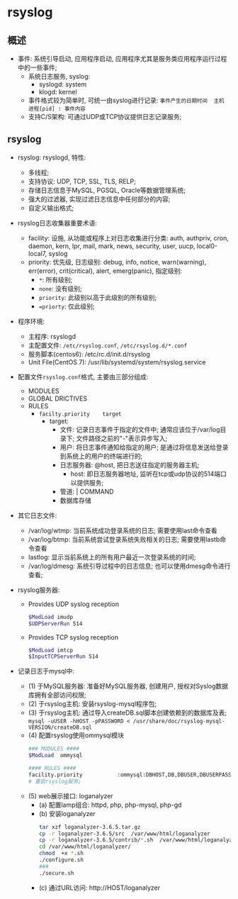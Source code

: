 # rsyslog

## 概述

- 事件: 系统引导启动, 应用程序启动, 应用程序尤其是服务类应用程序运行过程中的一些事件;
    - 系统日志服务, syslog:
        - syslogd: system
        - klogd: kernel
    - 事件格式较为简单时, 可统一由syslog进行记录: `事件产生的日期时间  主机  进程[pid] : 事件内容`
    - 支持C/S架构: 可通过UDP或TCP协议提供日志记录服务;

## rsyslog

- rsyslog: rsyslogd, 特性:
    - 多线程;
    - 支持协议: UDP, TCP, SSL, TLS, RELP;
    - 存储日志信息于MySQL, PGSQL, Oracle等数据管理系统;
    - 强大的过滤器, 实现过滤日志信息中任何部分的内容;
    - 自定义输出格式;

- rsyslog日志收集器重要术语:
    - facility: 设施, 从功能或程序上对日志收集进行分类: auth, authpriv, cron, daemon, kern, lpr, mail, mark, news, security, user, uucp, local0-local7, syslog
    - priority: 优先级, 日志级别: debug, info, notice, warn(warning), err(error), crit(critical), alert, emerg(panic), 指定级别:
        - `*`: 所有级别;
        - `none`: 没有级别;
        - `priority`: 此级别以高于此级别的所有级别;
        - `=priorty`: 仅此级别;

- 程序环境:
    - 主程序: rsyslogd
    - 主配置文件: `/etc/rsyslog.conf`, `/etc/rsyslog.d/*.conf`
    - 服务脚本(centos6): /etc/rc.d/init.d/rsyslog
    - Unit File(CentOS 7): /usr/lib/systemd/system/rsyslog.service

- 配置文件`rsyslog.conf`格式, 主要由三部分组成:
    - MODULES
    - GLOBAL DRICTIVES
    - RULES
        - `facilty.priority    target`
            - target:
                - 文件: 记录日志事件于指定的文件中; 通常应该位于/var/log目录下; 文件路径之前的"-"表示异步写入;
                - 用户: 将日志事件通知给指定的用户; 是通过将信息发送给登录到系统上的用户的终端进行的;
                - 日志服务器: @host, 把日志送往指定的服务器主机;
                    - host: 即日志服务器地址, 监听在tcp或udp协议的514端口以提供服务;
                - 管道: | COMMAND
                - 数据库存储

- 其它日志文件:
    - /var/log/wtmp: 当前系统成功登录系统的日志; 需要使用last命令查看
    - /var/log/btmp: 当前系统尝试登录系统失败相关的日志; 需要使用lastb命令查看
    - lastlog: 显示当前系统上的所有用户最近一次登录系统的时间;
    - /var/log/dmesg: 系统引导过程中的日志信息; 也可以使用dmesg命令进行查看;

- rsyslog服务器:
    - Provides UDP syslog reception
        ```sh
        $ModLoad imudp
        $UDPServerRun 514
        ```
    - Provides TCP syslog reception
        ```sh
        $ModLoad imtcp
        $InputTCPServerRun 514
        ```

- 记录日志于mysql中:
    - (1) 于MySQL服务器: 准备好MySQL服务器, 创建用户, 授权对Syslog数据库拥有全部访问权限;
    - (2) 于rsyslog主机: 安装rsyslog-mysql程序包;
    - (3) 于rsyslog主机: 通过导入createDB.sql脚本创建依赖到的数据库及表; `mysql -uUSER -hHOST -pPASSWORD < /usr/share/doc/rsyslog-mysql-VERSION/createDB.sql`
    - (4) 配置rsyslog使用ommysql模块
        ```sh
        ### MODULES ####
        $ModLoad  ommysql

        #### RULES ####
        facility.priority           :ommysql:DBHOST,DB,DBUSER,DBUSERPASS
        # 重启rsyslog服务;
        ```
    - (5) web展示接口: loganalyzer
        - (a) 配置lamp组合: httpd, php, php-mysql, php-gd
        - (b) 安装loganalyzer
            ```sh
            tar xzf loganalyzer-3.6.5.tar.gz
            cp -r loganalyzer-3.6.5/src  /var/www/html/loganalyzer
            cp -r loganalyzer-3.6.5/contrib/*.sh  /var/www/html/loganalyzer/
            cd /var/www/html/loganalyzer/
            chmod  +x *.sh
            ./configure.sh
            ###
            ./secure.sh
            ```
        - (c) 通过URL访问: http://HOST/loganalyzer
